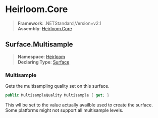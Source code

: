 # Heirloom.Core

> **Framework**: .NETStandard,Version=v2.1  
> **Assembly**: [Heirloom.Core][0]  

## Surface.Multisample

> **Namespace**: [Heirloom][0]  
> **Declaring Type**: [Surface][1]  

### Multisample

Gets the multisampling quality set on this surface.

```cs
public MultisampleQuality Multisample { get; }
```

This wll be set to the value actually availble used to create the surface. Some platforms might not support all multisample levels.

[0]: ../../../Heirloom.Core.md
[1]: ../Surface.md
